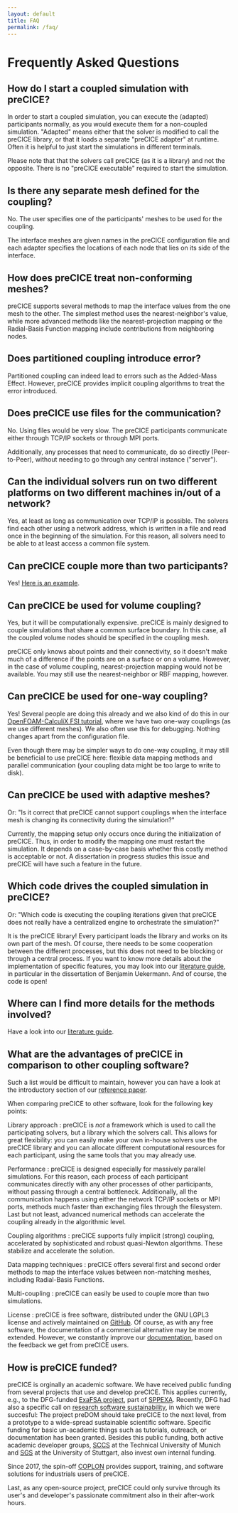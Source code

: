 ```yaml
---
layout: default
title: FAQ
permalink: /faq/
---
```


# Frequently Asked Questions

## How do I start a coupled simulation with preCICE?

In order to start a coupled simulation, you can execute the (adapted)
participants normally, as you would execute them for a non-coupled simulation.
"Adapted" means either that the solver is modified to call the preCICE library,
or that it loads a separate "preCICE adapter" at runtime. Often it is helpful
to just start the simulations in different terminals.

Please note that that the solvers call preCICE (as it is a library) and not the
opposite. There is no "preCICE executable" required to start the simulation.

## Is there any separate mesh defined for the coupling?

No. The user specifies one of the participants' meshes to be used for the coupling.

The interface meshes are given names in the preCICE configuration file and each adapter
specifies the locations of each node that lies on its side of the interface.

## How does preCICE treat non-conforming meshes?

preCICE supports several methods to map the interface values from the one mesh
to the other. The simplest method uses the nearest-neighbor's value, while
more advanced methods like the nearest-projection mapping or the Radial-Basis
Function mapping include contributions from neighboring nodes.

## Does partitioned coupling introduce error?

Partitioned coupling can indeed lead to errors such as the Added-Mass Effect. However, preCICE provides implicit coupling algorithms to treat the error introduced.

## Does preCICE use files for the communication?

No. Using files would be very slow. The preCICE participants communicate either
through TCP/IP sockets or through MPI ports.

Additionally, any processes that need to communicate, do so directly (Peer-to-Peer),
without needing to go through any central instance ("server").

## Can the individual solvers run on two different platforms on two different machines in/out of a network?

Yes, at least as long as communication over TCP/IP is possible. The solvers find each other using a network address, which is written in a file and read once in the beginning of the simulation. For this reason, all solvers need to be able to at least access a common file system.

## Can preCICE couple more than two participants?

Yes! [Here is an example](https://github.com/precice/precice/wiki/Tutorial-for-CHT-with-OpenFOAM-and-CalculiX).

## Can preCICE be used for volume coupling?

Yes, but it will be computationally expensive. preCICE is mainly designed to
couple simulations that share a common surface boundary. In this case, all the
coupled volume nodes should be specified in the coupling mesh.

preCICE only knows about points and their connectivity, so it doesn't make much of a difference if the points are on a surface or on a volume. However, in the case of volume coupling, nearest-projection mapping would not be available. You may still use the nearest-neighbor or RBF mapping, however.

## Can preCICE be used for one-way coupling?

Yes! Several people are doing this already and we also kind of do this in our [OpenFOAM-CalculiX FSI tutorial](https://github.com/precice/precice/wiki/Tutorial-for-FSI-with-OpenFOAM-and-CalculiX), where we have two one-way couplings (as we use different meshes). We also often use this for debugging. Nothing changes apart from the configuration file.

Even though there may be simpler ways to do one-way coupling, it may still be beneficial to use preCICE here: flexible data mapping methods and parallel communication (your coupling data might be too large to write to disk).

## Can preCICE be used with adaptive meshes?

Or: "Is it correct that preCICE cannot support couplings when the interface mesh is changing its connectivity during the simulation?"

Currently, the mapping setup only occurs once during the initialization of preCICE. Thus, in order to modify the mapping one must restart the simulation. It depends on a case-by-case basis whether this costly method is acceptable or not.
A dissertation in progress studies this issue and preCICE will have such a feature in the future.

## Which code drives the coupled simulation in preCICE?
Or: "Which code is executing the coupling iterations given that preCICE does not really have a centralized engine to orchestrate the simulation?"

It is the preCICE library! Every participant loads the library and works on its own part of the mesh. Of course, there needs to be some cooperation between the different processes, but this does not need to be blocking or through a central process. If you want to know more details about the implementation of specific features, you may look into our [literature guide](https://github.com/precice/precice/wiki/Literature-guide), in particular in the dissertation of Benjamin Uekermann. And of course, the code is open!

## Where can I find more details for the methods involved?

Have a look into our [literature guide](https://github.com/precice/precice/wiki/Literature-guide).

## What are the advantages of preCICE in comparison to other coupling software?

Such a list would be difficult to maintain, however you can have a look at the
introductory section of our [reference paper](../publications).

When comparing preCICE to other software, look for the following key points:

Library approach
: preCICE is _not_ a framework which is used to call the
participating solvers, but a library which the solvers call.
This allows for great flexibility: you can easily make
your own in-house solvers use the preCICE library and you can allocate different
computational resources for each participant, using the same tools that you
may already use.

Performance
: preCICE is designed especially for massively parallel simulations.
For this reason, each process of each participant communicates directly with
any other processes of other participants, without passing through a
central bottleneck. Additionally, all the communication happens using either
the network TCP/IP sockets or MPI ports, methods much faster than exchanging
files through the filesystem. Last but not least, advanced numerical methods
can accelerate the coupling already in the algorithmic level.

Coupling algorithms
: preCICE supports fully implicit (strong) coupling,
accelerated by sophisticated and robust quasi-Newton algorithms. These stabilize
and accelerate the solution.

Data mapping techniques
: preCICE offers several first and second order
methods to map the interface values between non-matching meshes,
including Radial-Basis Functions.

Multi-coupling
: preCICE can easily be used to couple more than two simulations.

License
: preCICE is free software, distributed under the GNU LGPL3 license
and actively maintained on [GitHub](https://github.com/precice/). Of course, as
with any free software, the documentation of a commercial alternative may be
more extended. However, we constantly improve our [documentation](https://github.com/precice/precice/wiki), based on the
feedback we get from preCICE users.

## How is preCICE funded?

preCICE is orginally an academic software. We have received public funding from several projects that use and develop preCICE. This applies currently, e.g., to the DFG-funded [ExaFSA project](http://ipvs.informatik.uni-stuttgart.de/SGS/EXAFSA/index.php), part of [SPPEXA](http://www.sppexa.de/). Recently, DFG had also a specific call on [research software sustainability](http://www.dfg.de/en/research_funding/programmes/infrastructure/lis/funding_opportunities/call_proposal_software), in which we were succesful: The project preDOM should take preCICE to the next level, from a prototype to a wide-spread sustainable scientific software. Specific funding for basic un-academic things such as tutorials, outreach, or documentation has been granted. Besides this public funding, both active academic developer groups, [SCCS](https://www5.in.tum.de/wiki/index.php/Home) at the Technical University of Munich and [SGS](https://www.ipvs.uni-stuttgart.de/abteilungen/sgs) at the University of Stuttgart, also invest own internal funding.  

Since 2017, the spin-off [COPLON](http://coplon.de/) provides support, training, and software solutions for industrials users of preCICE. 

Last, as any open-source project, preCICE could only survive through its user's and developer's  passionate commitment also in their after-work hours.       
